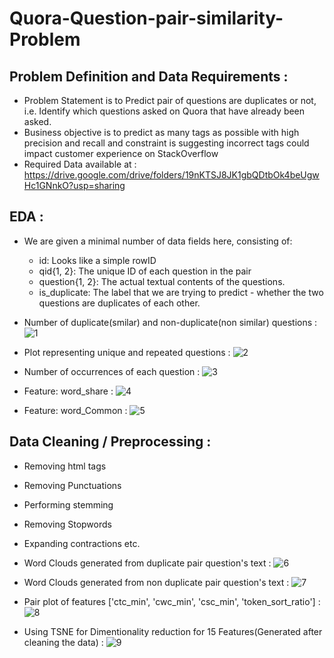# Quora-Question-pair-similarity-Problem
## Problem Definition and Data Requirements :
- Problem Statement is to Predict pair of questions are duplicates or not, i.e. Identify which questions asked on Quora that have already been asked.
- Business objective is to predict as many tags as possible with high precision and recall and constraint is suggesting incorrect tags could impact customer experience on StackOverflow
- Required Data available at : https://drive.google.com/drive/folders/19nKTSJ8JK1gbQDtbOk4beUgwHc1GNnkO?usp=sharing

## EDA :
- We are given a minimal number of data fields here, consisting of:
  - id:  Looks like a simple rowID
  - qid{1, 2}:  The unique ID of each question in the pair
  - question{1, 2}:  The actual textual contents of the questions.
  - is_duplicate:  The label that we are trying to predict - whether the two questions are duplicates of each other.
- Number of duplicate(smilar) and non-duplicate(non similar) questions :
![1](https://user-images.githubusercontent.com/54996809/154851082-48c5c6ff-093f-4640-bff2-53128bd526a7.png)

- Plot representing unique and repeated questions :
![2](https://user-images.githubusercontent.com/54996809/154851100-c61f269e-8928-4d3f-a1f7-3e689b50b606.png)

- Number of occurrences of each question :
![3](https://user-images.githubusercontent.com/54996809/154851192-f6a219df-3bdf-4da1-a55c-8df2551c474a.png)

- Feature: word_share :
![4](https://user-images.githubusercontent.com/54996809/154851364-6560cd80-8c3c-42e3-bd4d-1711aec6c47f.png)

- Feature: word_Common :
![5](https://user-images.githubusercontent.com/54996809/154851421-07c0acd9-de50-4677-9318-558d2f4cda96.png)

## Data Cleaning / Preprocessing :
- Removing html tags
- Removing Punctuations
- Performing stemming
- Removing Stopwords
- Expanding contractions etc.

- Word Clouds generated from duplicate pair question's text :
![6](https://user-images.githubusercontent.com/54996809/154852177-272e4787-3077-4521-873a-ddf3e4900959.png)

- Word Clouds generated from non duplicate pair question's text :
![7](https://user-images.githubusercontent.com/54996809/154852203-2eb6ebea-c57b-494c-a579-2f29918cee19.png)

- Pair plot of features ['ctc_min', 'cwc_min', 'csc_min', 'token_sort_ratio'] :
![8](https://user-images.githubusercontent.com/54996809/154852228-71e87831-31a1-46c8-a786-fc41e2ad6c7f.png)

- Using TSNE for Dimentionality reduction for 15 Features(Generated after cleaning the data) :
![9](https://user-images.githubusercontent.com/54996809/154852292-1ca4ef92-5fd8-4881-9dcd-4d6bf3650315.png)













